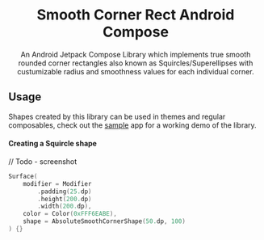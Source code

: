 <h1 align="center">Smooth Corner Rect Android Compose</h1>
<p align="center">An Android Jetpack Compose Library which implements true smooth rounded corner rectangles also known as Squircles/Superellipses with custumizable radius and smoothness values for each individual corner.</p>

## Usage

Shapes created by this library can be used in themes and regular composables, check out the [sample](/app) app for a working demo of the library.

#### Creating a Squircle shape

// Todo - screenshot

```kotlin
Surface(
    modifier = Modifier
        .padding(25.dp)
        .height(200.dp)
        .width(200.dp),
    color = Color(0xFFF6EABE),
    shape = AbsoluteSmoothCornerShape(50.dp, 100)
) {}
```
